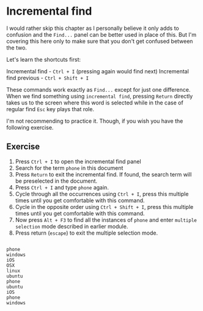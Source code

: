 Incremental find
=================

I would rather skip this chapter as I personally believe it only adds to
confusion and the `Find...` panel can be better used in place of this. But
I'm covering this here only to make sure that you don't get confused between
the two.

Let's learn the shortcuts first:

Incremental find - `Ctrl + I` (pressing again would find next)
Incremental find previous - `Ctrl + Shift + I`

These commands work exactly as `Find...` except for just one difference. When
we find something using `incremental find`, pressing `Return` directly
takes us to the screen where this word is selected while in the case of
regular find `Esc` key plays that role.

I'm not recommending to practice it. Though, if you wish you have the
following exercise.

Exercise
---------

1. Press `Ctrl + I` to open the incremental find panel
2. Search for the term `phone` in this document
3. Press `Return` to exit the incremental find. If found, the search
   term will be preselected in the document.
4. Press `Ctrl + I` and type `phone` again.
3. Cycle through all the occurrences using `Ctrl + I`, press this multiple times
   until you get comfortable with this command.
4. Cycle in the opposite order using `Ctrl + Shift + I`, press this multiple times
   until you get comfortable with this command.
5. Now press `Alt + F3` to find all the instances of `phone` and enter
   `multiple selection` mode described in earlier module.
6. Press return (`escape`) to exit the multiple selection mode.

```

phone
windows
iOS
OSX
linux
ubuntu
phone
ubuntu
iOS
phone
windows

```
